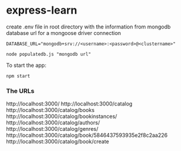 # express-learn

create .env file in root directory with the information from mongodb database url for a mongoose driver connection
```env
DATABASE_URL="mongodb+srv://<username>:<password>@<clustername>"
```

```shell
node populatedb.js "mongodb url"
```

To start the app:
```shell
npm start
```

### The URLs

http://localhost:3000/
http://localhost:3000/catalog
http://localhost:3000/catalog/books
http://localhost:3000/catalog/bookinstances/
http://localhost:3000/catalog/authors/
http://localhost:3000/catalog/genres/
http://localhost:3000/catalog/book/5846437593935e2f8c2aa226
http://localhost:3000/catalog/book/create
